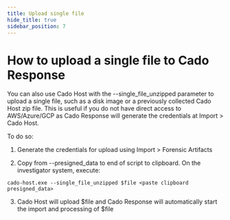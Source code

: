```yaml
---
title: Upload single file
hide_title: true
sidebar_position: 7
---
```


# How to upload a single file to Cado Response


You can also use Cado Host with the --single_file_unzipped parameter to upload a single file, such as a disk image or a previously collected Cado Host zip file.
This is useful if you do not have direct access to AWS/Azure/GCP as Cado Response will generate the credentials at Import > Cado Host.

To do so:
1. Generate the credentials for upload using Import > Forensic Artifacts 

2. Copy from --presigned_data to end of script to clipboard.
On the investigator system, execute:
```
cado-host.exe --single_file_unzipped $file <paste clipboard presigned_data>
```
3. Cado Host will upload $file and Cado Response will automatically start the import and processing of $file
